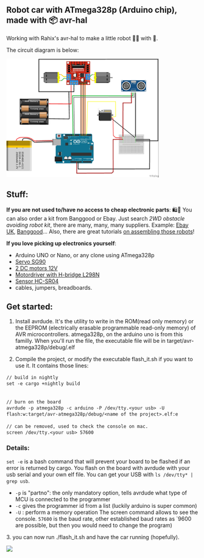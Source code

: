 ## Robot car with ATmega328p (Arduino chip), made with :package: avr-hal

Working with Rahix's avr-hal to make a little robot :car:🐯 with 📡.

The circuit diagram is below:

<div>
<img src="rustyrobot.jpg" width="400" />
  </div>

## Stuff:

**If you are not used to/have no access to cheap electronic parts**: 🛍🛒 You can also order a kit from Banggood or Ebay. Just search _2WD obstacle avoiding robot kit_, there are many, many, many suppliers. Example: [Ebay UK](https://www.ebay.co.uk/itm/Smart-Car-Motor-Robot-Chassis-Ultrasonic-Module-Battery-Box-Kit-2WD-For-Arduino/174299467397?hash=item28950ece85:g:gy8AAOSwRh9e0P8z), [Banggood](https://www.banggood.com/Geekcreit-DIY-L298N-2WD-Ultrasonic-Smart-Tracking-Moteur-Robot-Car-Kit-for-Arduino-products-that-work-with-official-Arduino-boards-p-1155139.html?rmmds=search&cur_warehouse=CN)... Also, there are great tutorials [on assembling those robots](https://www.youtube.com/watch?v=BH33F-Hi_2M&list=PLN9tittQZUlRJCdE17eORJ7ZGVhGnH77k&index=3)!

**If you love picking up electronics yourself**:
- Arduino UNO or Nano, or any clone using ATmega328p
- [Servo SG90](https://components101.com/servo-motor-basics-pinout-datasheet)
- [2 DC motors 12V](http://robotechshop.com/shop/robotics/motors/dc-motors/yellow-gearbox-motor/?v=f78a77f631d2)
- [Motordriver with H-bridge L298N](https://howtomechatronics.com/tutorials/arduino/arduino-dc-motor-control-tutorial-l298n-pwm-h-bridge/)
- [Sensor HC-SR04](https://www.amazon.co.uk/dp/B07TKVPPHF/ref=as_li_ss_tl?_encoding=UTF8&psc=1&linkCode=sl1&tag=howtomuk-21&linkId=8faa13eaeab406a33ae606e005699aaf&language=en_GB)
- cables, jumpers, breadboards.

## Get started:

1. Install avrdude. It's the utility to write in the ROM(read only memory) or the EEPROM (electrically erasable programmable read-only memory) of AVR microcontrollers. atmega328p, on the arduino uno is from this familly.
   When you'll run the file, the executable file will be in target/avr-atmega328p/debug/<name of the project>.elf

2. Compile the project, or modify the executable flash_it.sh if you want to use it. It contains those lines:

```
// build in nightly
set -e cargo +nightly build


// burn on the board
avrdude -p atmega328p -c arduino -P /dev/tty.<your usb> -U flash:w:target/avr-atmega328p/debug/<name of the project>.elf:e

// can be removed, used to check the console on mac.
screen /dev/tty.<your usb> 57600
```

### Details:

`set -e` is a bash command that will prevent your board to be flashed if an error is returned by cargo.
You flash on the board with avrdude with your usb serial and your own elf file. You can get your USB with `ls /dev/tty* | grep usb`.

- `-p` is "partno": the only mandatory option, tells avrdude what type of MCU is connected to the programmer
- `-c` gives the programmer id from a list (luckily arduino is super common)
- `-U` : perform a memory operation
  The screen command allows to see the console. `57600` is the baud rate, other established baud rates as `9600 are possible, but then you would need to change the program)

<span>3.</span> you can now run ./flash_it.sh and have the car running (hopefully).

<img src="here_comes_tiger_3.gif" width="400" />
